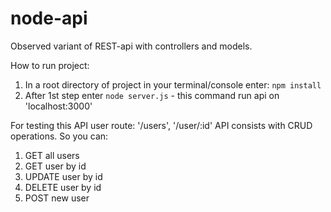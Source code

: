 # node-api
Observed variant of REST-api with controllers and models. 

How to run project:
1. In a root directory of project in your terminal/console enter: `npm install`
2. After 1st step enter `node server.js` - this command run api on 'localhost:3000'

For testing this API user route: '/users', '/user/:id' 
API consists with CRUD operations. 
So you can:
1. GET all users
2. GET user by id
3. UPDATE user by id
4. DELETE user by id
5. POST new user
